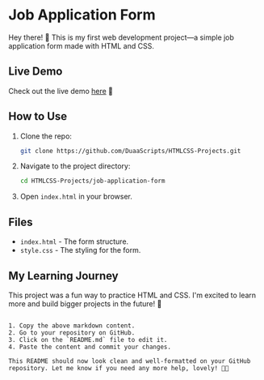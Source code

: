 # Job Application Form

Hey there! 🌟 This is my first web development project—a simple job application form made with HTML and CSS.

## Live Demo

Check out the live demo [here](https://duaascripts.github.io/HTMLCSS-Projects/job-application-form.html) 🎉

## How to Use

1. Clone the repo:
   ```bash
   git clone https://github.com/DuaaScripts/HTMLCSS-Projects.git
   ```
2. Navigate to the project directory:
   ```bash
   cd HTMLCSS-Projects/job-application-form
   ```
3. Open `index.html` in your browser.

## Files

- `index.html` - The form structure.
- `style.css` - The styling for the form.

## My Learning Journey

This project was a fun way to practice HTML and CSS. I'm excited to learn more and build bigger projects in the future! 🚀

```

1. Copy the above markdown content.
2. Go to your repository on GitHub.
3. Click on the `README.md` file to edit it.
4. Paste the content and commit your changes.

This README should now look clean and well-formatted on your GitHub repository. Let me know if you need any more help, lovely! 🌈💖
